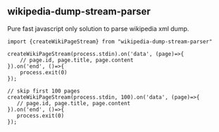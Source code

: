 wikipedia-dump-stream-parser
--------

Pure fast javascript only solution to parse wikipedia xml dump.

    import {createWikiPageStream} from "wikipedia-dump-stream-parser"
  
    createWikiPageStream(process.stdin).on('data', (page)=>{
        // page.id, page.title, page.content 
    }).on('end', ()=>{
        process.exit(0)
    });
    
    // skip first 100 pages
    createWikiPageStream(process.stdin, 100).on('data', (page)=>{
       // page.id, page.title, page.content 
    }).on('end', ()=>{
       process.exit(0)
    });
   